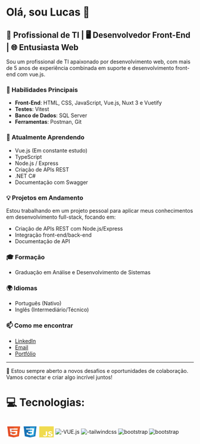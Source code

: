
# Olá, sou Lucas 👋

## 💼 Profissional de TI | 🖥️ Desenvolvedor Front-End | 🌐 Entusiasta Web

Sou um profissional de TI apaixonado por desenvolvimento web, com mais de 5 anos de experiência combinada em suporte e desenvolvimento front-end com vue.js.

### 🚀 Habilidades Principais

- **Front-End**: HTML, CSS, JavaScript, Vue.js, Nuxt 3 e Vuetify
- **Testes**: Vitest
- **Banco de Dados**: SQL Server
- **Ferramentas**: Postman, Git

### 🌱 Atualmente Aprendendo

- Vue.js (Em constante estudo)
- TypeScript
- Node.js / Express
- Criação de APIs REST
- .NET C#
- Documentação com Swagger

### 💡 Projetos em Andamento

Estou trabalhando em um projeto pessoal para aplicar meus conhecimentos em desenvolvimento full-stack, focando em:
- Criação de APIs REST com Node.js/Express
- Integração front-end/back-end
- Documentação de API

### 🎓 Formação

- Graduação em Análise e Desenvolvimento de Sistemas

### 🌍 Idiomas

- Português (Nativo)
- Inglês (Intermediário/Técnico)

### 📫 Como me encontrar

- [LinkedIn](https://www.linkedin.com/in/lucasvicentedasilva/)
- [Email](mailto:lucassilva.fj@hotmail.com)
- [Portfólio](https://lucassilvadev.vercel.app/)

---

💬 Estou sempre aberto a novos desafios e oportunidades de colaboração. Vamos conectar e criar algo incrível juntos!

# 💻 Tecnologias:
<div style="display: inline_block"><br>
  <img align="center" alt="-HTML" height="30" width="40" src="https://raw.githubusercontent.com/devicons/devicon/master/icons/html5/html5-original.svg">
  <img align="center" alt="-CSS" height="30" width="40" src="https://raw.githubusercontent.com/devicons/devicon/master/icons/css3/css3-original.svg">
  <img align="center" alt="-Js" height="30" width="40" src="https://raw.githubusercontent.com/devicons/devicon/master/icons/javascript/javascript-plain.svg">
  <img align="center" alt="-VUE.js" height="30" width="40" src="https://cdn.jsdelivr.net/gh/devicons/devicon/icons/vuejs/vuejs-original.svg">
  <img align="center" alt="-tailwindcss" height="30" width="40" <img src="https://cdn.jsdelivr.net/gh/devicons/devicon@latest/icons/tailwindcss/tailwindcss-original.svg" />
  <img align="center" alt="bootstrap" height="30" width="40" <img src="https://cdn.jsdelivr.net/gh/devicons/devicon/icons/bootstrap/bootstrap-original.svg" />
 <img align="center" alt="bootstrap" height="30" width="40" <img src="https://cdn.jsdelivr.net/gh/devicons/devicon@latest/icons/nodejs/nodejs-original-wordmark.svg" />
  
            
          
</div>

